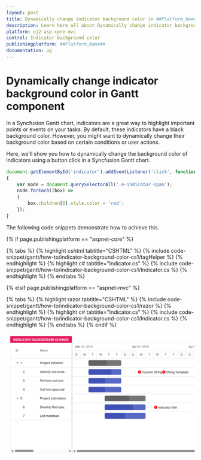 ```yaml
---
layout: post
title: Dynamically change indicator background color in ##Platform_Name## Gantt Component
description: Learn here all about Dynamically change indicator background color in Syncfusion ##Platform_Name## Gantt component of Syncfusion Essential JS 2 and more.
platform: ej2-asp-core-mvc
control: Indicator background color
publishingplatform: ##Platform_Name##
documentation: ug
---
```



# Dynamically change indicator background color in Gantt component

In a Syncfusion Gantt chart, indicators are a great way to highlight important points or events on your tasks. By default, these indicators have a black background color. However, you might want to dynamically change their background color based on certain conditions or user actions.

Here, we'll show you how to dynamically change the background color of indicators using a button click in a Syncfusion Gantt chart.

```js
document.getElementById('indicator').addEventListener('click', function (args) 
{
    var node = document.querySelectorAll('.e-indicator-span');
    node.forEach((box) => 
	{
		box.children[0].style.color = 'red';
    });
}

```

The following code snippets demonstrate how to achieve this.

{% if page.publishingplatform == "aspnet-core" %}

{% tabs %}
{% highlight cshtml tabtitle="CSHTML" %}
{% include code-snippet/gantt/how-to/indicator-background-color-cs1/tagHelper %}
{% endhighlight %}
{% highlight c# tabtitle="Indicator.cs" %}
{% include code-snippet/gantt/how-to/indicator-background-color-cs1/Indicator.cs %}
{% endhighlight %}
{% endtabs %}

{% elsif page.publishingplatform == "aspnet-mvc" %}

{% tabs %}
{% highlight razor tabtitle="CSHTML" %}
{% include code-snippet/gantt/how-to/indicator-background-color-cs1/razor %}
{% endhighlight %}
{% highlight c# tabtitle="Indicator.cs" %}
{% include code-snippet/gantt/how-to/indicator-background-color-cs1/Indicator.cs %}
{% endhighlight %}
{% endtabs %}
{% endif %}

![Alt text](../images/indicator-background-color.png)